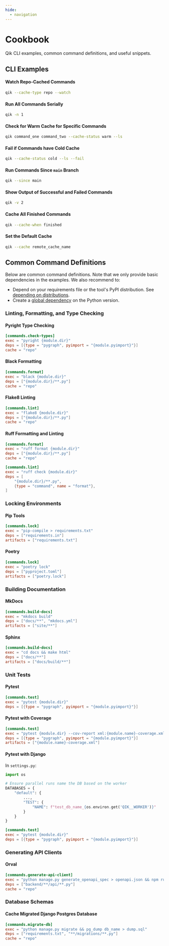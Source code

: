 ```yaml
---
hide:
  - navigation
---
```


# Cookbook

Qik CLI examples, common command definitions, and useful snippets.

## CLI Examples

#### Watch Repo-Cached Commands

```bash
qik --cache-type repo --watch
```

#### Run All Commands Serially

```bash
qik -n 1
```

#### Check for Warm Cache for Specific Commands

```bash
qik command_one command_two --cache-status warm --ls
```

#### Fail if Commands have Cold Cache

```bash
qik --cache-status cold --ls --fail
```

#### Run Commands Since `main` Branch

```bash
qik --since main
```

#### Show Output of Successful and Failed Commands

```bash
qik -v 2
```

#### Cache All Finished Commands

```bash
qik --cache-when finished
```

#### Set the Default Cache

```bash
qik --cache remote_cache_name
```

## Common Command Definitions

Below are common command definitions. Note that we only provide basic dependencies in the examples. We also recommend to:

- Depend on your requirements file or the tool's PyPI distribution. See [depending on distributions](commands.md#distributions).
- Create a [global dependency](commands.md#global) on the Python version.

### Linting, Formatting, and Type Checking

#### Pyright Type Checking

```toml
[commands.check-types]
exec = "pyright {module.dir}"
deps = [{type = "pygraph", pyimport = "{module.pyimport}"}]
cache = "repo"
```

#### Black Formatting

```toml
[commands.format]
exec = "black {module.dir}"
deps = ["{module.dir}/**.py"]
cache = "repo"
```

#### Flake8 Linting

```toml
[commands.lint]
exec = "flake8 {module.dir}"
deps = ["{module.dir}/**.py"]
cache = "repo"
```

#### Ruff Formatting and Linting

```toml
[commands.format]
exec = "ruff format {module.dir}"
deps = ["{module.dir}/**.py"]
cache = "repo"

[commands.lint]
exec = "ruff check {module.dir}"
deps = [
    "{module.dir}/**.py",
    {type = "command", name = "format"},
]
```

### Locking Environments

#### Pip Tools

```toml
[commands.lock]
exec = "pip-compile > requirements.txt"
deps = ["requirements.in"]
artifacts = ["requirements.txt"]
```

#### Poetry

```toml
[commands.lock]
exec = "poetry lock"
deps = ["pyproject.toml"]
artifacts = ["poetry.lock"]
```

### Building Documentation

#### MkDocs

```toml
[commands.build-docs]
exec = "mkdocs build"
deps = ["docs/**", "mkdocs.yml"]
artifacts = ["site/**"]
```

#### Sphinx

```toml
[commands.build-docs]
exec = "cd docs && make html"
deps = ["docs/**"]
artifacts = ["docs/build/**"]
```

### Unit Tests

#### Pytest

```toml
[commands.test]
exec = "pytest {module.dir}"
deps = [{type = "pygraph", pyimport = "{module.pyimport}"}]
```

#### Pytest with Coverage

```toml
[commands.test]
exec = "pytest {module.dir} --cov-report xml:{module.name}-coverage.xml"
deps = [{type = "pygraph", pyimport = "{module.pyimport}"}]
artifacts = ["{module.name}-coverage.xml"]
```

#### Pytest with Django

In `settings.py`:

```python
import os

# Ensure parallel runs name the DB based on the worker
DATABASES = {
    "default": {
        ...,
        "TEST": {
            "NAME": f"test_db_name_{os.environ.get('QIK__WORKER')}"
        }
    }
}
```

```toml
[commands.test]
exec = "pytest {module.dir}"
deps = [{type = "pygraph", pyimport = "{module.pyimport}"}]
```

### Generating API Clients

#### Orval

```toml
[commands.generate-api-client]
exec = "python manage.py generate_openapi_spec > openapi.json && npm run orval"
deps = ["backend/**/api/**.py"]
cache = "repo"
```

### Database Schemas

#### Cache Migrated Django Postgres Database

```toml
[commands.migrate-db]
exec = "python manage.py migrate && pg_dump db_name > dump.sql"
deps = ["requirements.txt", "**/migrations/**.py"]
cache = "repo"
```
